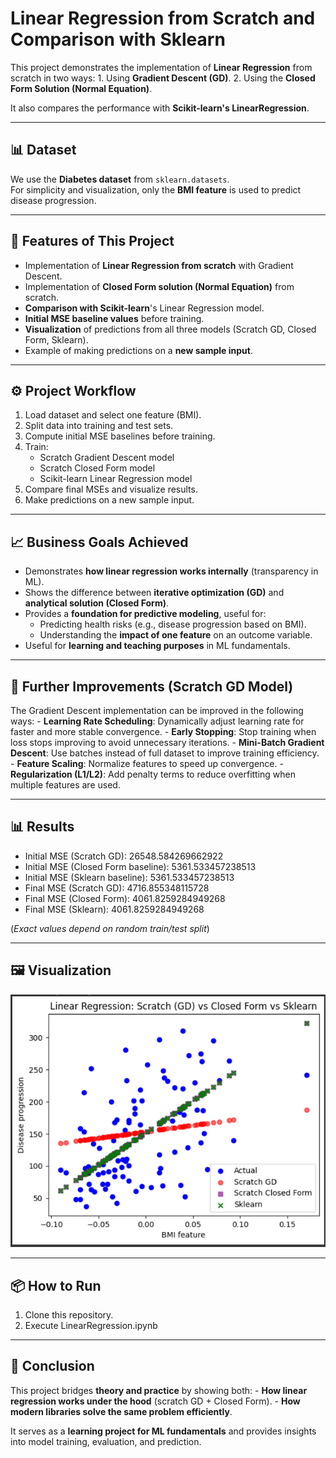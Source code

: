# Linear Regression from Scratch and Comparison with Sklearn

This project demonstrates the implementation of **Linear Regression**
from scratch in two ways: 1. Using **Gradient Descent (GD)**. 2. Using
the **Closed Form Solution (Normal Equation)**.

It also compares the performance with **Scikit-learn's
LinearRegression**.

------------------------------------------------------------------------

## 📊 Dataset

We use the **Diabetes dataset** from `sklearn.datasets`.\
For simplicity and visualization, only the **BMI feature** is used to
predict disease progression.

------------------------------------------------------------------------

## 🚀 Features of This Project

-   Implementation of **Linear Regression from scratch** with Gradient
    Descent.
-   Implementation of **Closed Form solution (Normal Equation)** from
    scratch.
-   **Comparison with Scikit-learn**'s Linear Regression model.
-   **Initial MSE baseline values** before training.
-   **Visualization** of predictions from all three models (Scratch GD,
    Closed Form, Sklearn).
-   Example of making predictions on a **new sample input**.

------------------------------------------------------------------------

## ⚙️ Project Workflow

1.  Load dataset and select one feature (BMI).
2.  Split data into training and test sets.
3.  Compute initial MSE baselines before training.
4.  Train:
    -   Scratch Gradient Descent model
    -   Scratch Closed Form model
    -   Scikit-learn Linear Regression model
5.  Compare final MSEs and visualize results.
6.  Make predictions on a new sample input.

------------------------------------------------------------------------

## 📈 Business Goals Achieved

-   Demonstrates **how linear regression works internally**
    (transparency in ML).
-   Shows the difference between **iterative optimization (GD)** and
    **analytical solution (Closed Form)**.
-   Provides a **foundation for predictive modeling**, useful for:
    -   Predicting health risks (e.g., disease progression based on
        BMI).
    -   Understanding the **impact of one feature** on an outcome
        variable.
-   Useful for **learning and teaching purposes** in ML fundamentals.

------------------------------------------------------------------------

## 🔧 Further Improvements (Scratch GD Model)

The Gradient Descent implementation can be improved in the following
ways: - **Learning Rate Scheduling**: Dynamically adjust learning rate
for faster and more stable convergence. - **Early Stopping**: Stop
training when loss stops improving to avoid unnecessary iterations. -
**Mini-Batch Gradient Descent**: Use batches instead of full dataset to
improve training efficiency. - **Feature Scaling**: Normalize features
to speed up convergence. - **Regularization (L1/L2)**: Add penalty terms
to reduce overfitting when multiple features are used.

------------------------------------------------------------------------

## 📊 Results

- Initial MSE (Scratch GD): 26548.584269662922
- Initial MSE (Closed Form baseline): 5361.533457238513
- Initial MSE (Sklearn baseline): 5361.533457238513
- Final MSE (Scratch GD): 4716.855348115728
- Final MSE (Closed Form): 4061.8259284949268
- Final MSE (Sklearn): 4061.8259284949268

(*Exact values depend on random train/test split*)

------------------------------------------------------------------------

## 🖼️ Visualization

![alt text](image.png)

------------------------------------------------------------------------

## 📦 How to Run

1.  Clone this repository.
2.  Execute LinearRegression.ipynb

------------------------------------------------------------------------

## 🎯 Conclusion

This project bridges **theory and practice** by showing both: - **How
linear regression works under the hood** (scratch GD + Closed Form). -
**How modern libraries solve the same problem efficiently**.

It serves as a **learning project for ML fundamentals** and provides
insights into model training, evaluation, and prediction.
